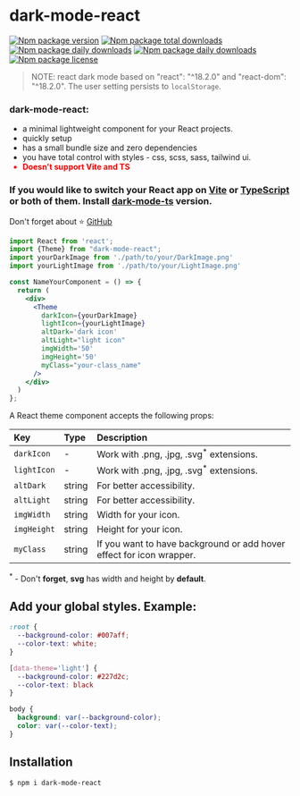 # dark-mode-react

[![Npm package version](https://badgen.net/npm/v/dark-mode-react)](https://npmjs.com/package/dark-mode-react)
[![Npm package total downloads](https://badgen.net/npm/dt/dark-mode-react)](https://npmjs.com/package/dark-mode-react)
[![Npm package daily downloads](https://badgen.net/npm/dw/dark-mode-react)](https://npmjs.com/package/dark-mode-react)
[![Npm package daily downloads](https://badgen.net/npm/dd/dark-mode-react)](https://npmjs.com/package/dark-mode-react)
[![Npm package license](https://badgen.net/npm/license/lodash)](https://npmjs.com/package/dark-mode-react)

> NOTE: react dark mode based on "react": "^18.2.0" and "react-dom": "^18.2.0".
> The user setting persists to `localStorage`.

### dark-mode-react:

<ul>
    <li>a minimal lightweight component for your React projects.</li>
    <li>quickly setup</li>
    <li>has a small bundle size and zero dependencies</li>
    <li>you have total control with styles - css, scss, sass, tailwind ui.</li>
    <li style="color: red"><b>Doesn't support Vite and TS</b></li>
</ul>

### If you would like to switch your React app on [Vite](https://vitejs.dev/) or [TypeScript](https://www.typescriptlang.org/docs/handbook/react.html) or both of them. Install [dark-mode-ts](https://www.npmjs.com/package/dark-mode-ts) version. 

Don't forget about ⭐ [GitHub](https://github.com/ArtemPchela/dark-mode-react)

```jsx
import React from 'react';
import {Theme} from "dark-mode-react";
import yourDarkImage from './path/to/your/DarkImage.png'
import yourLightImage from './path/to/your/LightImage.png'

const NameYourComponent = () => {
  return (
    <div>
      <Theme
        darkIcon={yourDarkImage}
        lightIcon={yourLightImage}
        altDark='dark icon'
        altLight="light icon"
        imgWidth='50'
        imgHeight='50'
        myClass="your-class_name"
      />
    </div>
  )
};
```

A React theme component accepts the following props:

| Key         | Type   | Description                                                          |
|:------------|:-------|:---------------------------------------------------------------------|
| `darkIcon`  | -      | Work with .png, .jpg, .svg<sup>*</sup> extensions.                   |
| `lightIcon` | -      | Work with .png, .jpg, .svg<sup>*</sup> extensions.                   |
| `altDark`   | string | For better accessibility.                                            |
| `altLight`  | string | For better accessibility.                                            |
| `imgWidth`    | string | Width for your icon.                                                 |
| `imgHeight`   | string | Height for your icon.                                                |
| `myClass`   | string | If you want to have background or add hover effect for icon wrapper. |

<sup>*</sup> - Don't **forget**, **svg** has width and height by **default**.

## Add your global styles. Example:

```css
:root {
  --background-color: #007aff;
  --color-text: white;
}

[data-theme='light'] {
  --background-color: #227d2c;
  --color-text: black
}

body {
  background: var(--background-color);
  color: var(--color-text);
}
```

## Installation

```sh
$ npm i dark-mode-react
```

